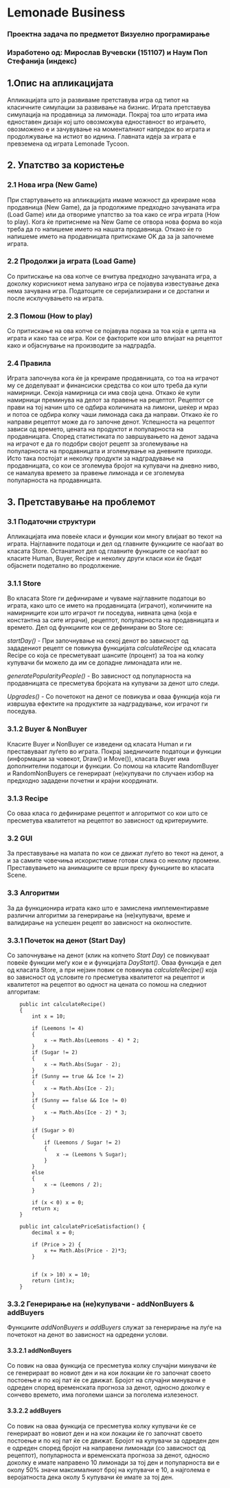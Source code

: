 # Lemonade Business
### Проектна задача по предметот Визуелно програмирање 
### Изработено од: Мирослав Вучевски (151107) и Наум Поп Стефанија (индекс)

## 1.Опис на апликацијата
   Апликацијата што ја развиваме претставува игра од типот на класичните симулации за развивање на бизнис. Играта претставува симулација на продавница за лимонади. Покрај тоа што играта има едноставен дизајн кој што овозможува едноставност во играњето, овозможено е и зачувување на моменталниот напредок во играта и продолжување на истиот во иднина. Главната идеја за играта е превземена од играта Lemonade Tycoon.

## 2. Упатство за користење

### 2.1 Нова игра (New Game)
   При стартувањето на апликацијата имаме можност да креираме нова продавница (New Game), да ја продолжиме предходно зачуваната игра (Load Game) или да отвориме упатство за тоа како се игра играта (How to play). Кога ќе притиснеме на New Game се отвора нова форма во која треба да го напишеме името на нашата продавница. Откако ќе го напишеме името на продавницата притискаме OK да за ја започнеме играта.

### 2.2 Продолжи ја играта (Load Game)
   Со притискање на ова копче се вчитува предходно зачуваната игра, а доколку корисникот нема залувано игра се појавува известување дека нема зачувана игра. Податоците се серијализирани и се достапни и после исклучувањето на играта.

### 2.3 Помош (How to play)
   Со притискање на ова копче се појавува порака за тоа која е целта на играта и како таа се игра. Кои се факторите кои што влијаат на рецептот како и објаснување на производите за надградба.
    
### 2.4 Правила
   Играта започнува кога ќе ја креираме продавницата, со тоа на играчот му се доделуваат и финансиски средства со кои што треба да купи намирници. Секоја намирница си има своја цена. Откако ќе купи намирници преминува на делот за правење на рецептот. Рецептот се прави на тој начин што се одбира количината на лимони, шеќер и мраз и потоа се одбира колку чаши лимонада сака да направи. Откако ќе го направи рецептот може да го започне денот. Успешноста на рецептот зависи од времето, цената на продуктот и популарноста на продавницата. Според статистиката по завршувањето на денот задача на играчот е да го подобри својот рецепт за зголемување на популарноста на продавницата и зголемување на дневните приходи. Исто така постојат и неколку продукти за надградување на продавницата, со кои се зголемува бројот на купувачи на дневно ниво, се намалува времето за правење лимонада и се зголемува популарноста на продавницата.
    
## 3. Претставување на проблемот

### 3.1 Податочни структури
   Апликацијата има повеќе класи и функции кои многу влијаат во текот на играта. Најглавните податоци и дел од главните функциите се наоѓаат во класата Store. Останатиот дел од главните функциите се наоѓаат во класите Human, Buyer, Recipe и неколку други класи кои ќе бидат објаснети подетално во продолжение.
   
### 3.1.1 Store
   Во класата Store ги дефинираме и чуваме најглавните податоци во играта, како што се името на продавницата (играчот), количините на намирниците кои што играчот ги поседува, нивната цена (која е константна за сите играчи), рецептот, популарноста на продавницата и времето.
   Дел од функциите кои се дефинирани во Store се:
   
   *startDay()* - При започнување на секој денот во зависност од зададениот рецепт се повикува функцијата *calculateRecipe* од класата Recipe со која се пресметуваат шансите (процент) за тоа на колку купувачи би можело да им се допадне лимонадата или не.  
   
   *generatePopularityPeople()* - Во зависност од популарноста на продавницата се пресметува бројката на купувачи за денот што следи.
   
   *Upgrades()* - Со почетокот на денот се повикува и оваа функција која ги извршува ефектите на продуктите за надградување, кои играчот ги поседува.

### 3.1.2 Buyer & NonBuyer
   Класите Buyer и NonBuyer се изведени од класата Human и ги преставуваат луѓето во играта. Покрај заедничките податоци и функции (информации за човекот, Draw() и Move()), класата Buyer има дополнителни податоци и функции. 
   Со помош на класите RandomBuyer и RandomNonBuyers се генерираат (не)купувачи по случаен избор на предходно зададени почетни и крајни координати.
   
### 3.1.3 Recipe   
   Со оваа класа го дефинираме рецептот и алгоритмот со кои што се пресметува квалитетот на рецептот во зависност од критериумите.
   
### 3.2 GUI
   За преставување на мапата по кои се движат луѓето во текот на денот, а и за самите човечиња искористивме готови слика со неколку промени. Преставувањето на анимациите се врши преку функциите во класата Scene.
   
### 3.3 Алгоритми
   За да функционира играта како што е замислена имплементиравме различни алгоритми за генерирање на (не)купувачи, време и валидирање на успешен рецепт во зависност на околностите.
   
### 3.3.1 Почеток на денот (Start Day)  
   Со започнување на денот (клик на копчето *Start Day*) се повикуваат повеќе функции меѓу кои е и функцијата *DayStart()*. Оваа функција е дел од класата Store, а при нејзин повик се повикува *calculateRecipe()* која во зависност од условите го пресметува квалитетот на рецептот и квалитетот на рецептот во одност на цената со помош на следниот алгоритам:
 
        public int calculateRecipe()
        {
            int x = 10;

            if (Leemons != 4)
            {
                x -= Math.Abs(Leemons - 4) * 2;
            }
            if (Sugar != 2)
            {
                x -= Math.Abs(Sugar - 2);
            }
            if (Sunny == true && Ice != 2)
            {
                x -= Math.Abs(Ice - 2);
            }
            if (Sunny == false && Ice != 0)
            {
                x -= Math.Abs(Ice - 2) * 3;
            }

            if (Sugar > 0)
            {
                if (Leemons / Sugar != 2)
                {
                    x -= (Leemons % Sugar);
                }
            }
            else
            {
                x -= (Leemons / 2);
            }

            if (x < 0) x = 0;
            return x;
        }

        public int calculatePriceSatisfaction() {
            decimal x = 0;

            if (Price > 2) {
                x += Math.Abs(Price - 2)*3;
            }


            if (x > 10) x = 10;
            return (int)x;
        }
   
### 3.3.2 Генерирање на (не)купувачи - addNonBuyers & addBuyers
   Функциите *addNonBuyers* и *addBuyers* служат за генерирање на луѓе на почетокот на денот во зависност на одредени услови.
   
#### 3.3.2.1 addNonBuyers
   Со повик на оваа функција се пресметува колку случајни минувачи ќе се генерираат во новиот ден и на кои локации ќе го започнат своето постоење и по кој пат ќе се движат. Бројот на случајни минувачи е одреден според временската прогноза за денот, односно доколку е сончево времето, има поголеми шанси за поголема излезеност.
   
#### 3.3.2.2 addBuyers
   Со повик на оваа функција се пресметува колку купувачи ќе се генерираат во новиот ден и на кои локации ќе го започнат своето постоење и по кој пат ќе се движат. Бројот на купувачи за одреден ден е одреден според бројот на направени лимонади (со зависност од рецептот), популарноста и временската прогноза за денот, односно доколку е имате направено 10 лимонади за тој ден и популарноста ви е околу 50% значи максималниот број на купувачи е 10, а најголема е веројатноста дека околу 5 купувачи ќе имате за тој ден.
   
